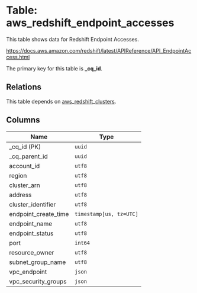 # Table: aws_redshift_endpoint_accesses

This table shows data for Redshift Endpoint Accesses.

https://docs.aws.amazon.com/redshift/latest/APIReference/API_EndpointAccess.html

The primary key for this table is **_cq_id**.

## Relations

This table depends on [aws_redshift_clusters](aws_redshift_clusters.md).

## Columns

| Name          | Type          |
| ------------- | ------------- |
|_cq_id (PK)|`uuid`|
|_cq_parent_id|`uuid`|
|account_id|`utf8`|
|region|`utf8`|
|cluster_arn|`utf8`|
|address|`utf8`|
|cluster_identifier|`utf8`|
|endpoint_create_time|`timestamp[us, tz=UTC]`|
|endpoint_name|`utf8`|
|endpoint_status|`utf8`|
|port|`int64`|
|resource_owner|`utf8`|
|subnet_group_name|`utf8`|
|vpc_endpoint|`json`|
|vpc_security_groups|`json`|